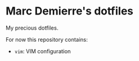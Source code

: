 Marc Demierre's dotfiles
========================

My precious dotfiles.

For now this repository contains:

- `vim`: VIM configuration

